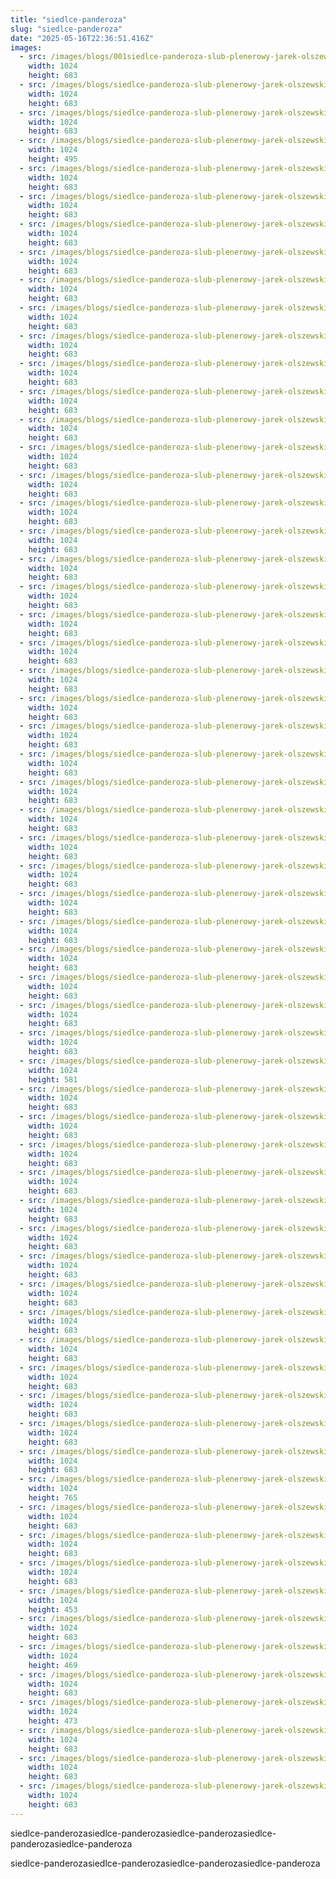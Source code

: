 ```yaml
---
title: "siedlce-panderoza"
slug: "siedlce-panderoza"
date: "2025-05-16T22:36:51.416Z"
images:
  - src: /images/blogs/001siedlce-panderoza-slub-plenerowy-jarek-olszewski-fotograf.JPG
    width: 1024
    height: 683
  - src: /images/blogs/siedlce-panderoza-slub-plenerowy-jarek-olszewski-fotograf002.JPG
    width: 1024
    height: 683
  - src: /images/blogs/siedlce-panderoza-slub-plenerowy-jarek-olszewski-fotograf003.JPG
    width: 1024
    height: 683
  - src: /images/blogs/siedlce-panderoza-slub-plenerowy-jarek-olszewski-fotograf004.JPG
    width: 1024
    height: 495
  - src: /images/blogs/siedlce-panderoza-slub-plenerowy-jarek-olszewski-fotograf005.JPG
    width: 1024
    height: 683
  - src: /images/blogs/siedlce-panderoza-slub-plenerowy-jarek-olszewski-fotograf006.JPG
    width: 1024
    height: 683
  - src: /images/blogs/siedlce-panderoza-slub-plenerowy-jarek-olszewski-fotograf007.JPG
    width: 1024
    height: 683
  - src: /images/blogs/siedlce-panderoza-slub-plenerowy-jarek-olszewski-fotograf008.JPG
    width: 1024
    height: 683
  - src: /images/blogs/siedlce-panderoza-slub-plenerowy-jarek-olszewski-fotograf009.JPG
    width: 1024
    height: 683
  - src: /images/blogs/siedlce-panderoza-slub-plenerowy-jarek-olszewski-fotograf010.JPG
    width: 1024
    height: 683
  - src: /images/blogs/siedlce-panderoza-slub-plenerowy-jarek-olszewski-fotograf011.JPG
    width: 1024
    height: 683
  - src: /images/blogs/siedlce-panderoza-slub-plenerowy-jarek-olszewski-fotograf012.JPG
    width: 1024
    height: 683
  - src: /images/blogs/siedlce-panderoza-slub-plenerowy-jarek-olszewski-fotograf014.JPG
    width: 1024
    height: 683
  - src: /images/blogs/siedlce-panderoza-slub-plenerowy-jarek-olszewski-fotograf015.JPG
    width: 1024
    height: 683
  - src: /images/blogs/siedlce-panderoza-slub-plenerowy-jarek-olszewski-fotograf016.JPG
    width: 1024
    height: 683
  - src: /images/blogs/siedlce-panderoza-slub-plenerowy-jarek-olszewski-fotograf017.JPG
    width: 1024
    height: 683
  - src: /images/blogs/siedlce-panderoza-slub-plenerowy-jarek-olszewski-fotograf018.JPG
    width: 1024
    height: 683
  - src: /images/blogs/siedlce-panderoza-slub-plenerowy-jarek-olszewski-fotograf019.JPG
    width: 1024
    height: 683
  - src: /images/blogs/siedlce-panderoza-slub-plenerowy-jarek-olszewski-fotograf020.JPG
    width: 1024
    height: 683
  - src: /images/blogs/siedlce-panderoza-slub-plenerowy-jarek-olszewski-fotograf021.JPG
    width: 1024
    height: 683
  - src: /images/blogs/siedlce-panderoza-slub-plenerowy-jarek-olszewski-fotograf022.JPG
    width: 1024
    height: 683
  - src: /images/blogs/siedlce-panderoza-slub-plenerowy-jarek-olszewski-fotograf023.JPG
    width: 1024
    height: 683
  - src: /images/blogs/siedlce-panderoza-slub-plenerowy-jarek-olszewski-fotograf024.JPG
    width: 1024
    height: 683
  - src: /images/blogs/siedlce-panderoza-slub-plenerowy-jarek-olszewski-fotograf025.JPG
    width: 1024
    height: 683
  - src: /images/blogs/siedlce-panderoza-slub-plenerowy-jarek-olszewski-fotograf026.JPG
    width: 1024
    height: 683
  - src: /images/blogs/siedlce-panderoza-slub-plenerowy-jarek-olszewski-fotograf027.JPG
    width: 1024
    height: 683
  - src: /images/blogs/siedlce-panderoza-slub-plenerowy-jarek-olszewski-fotograf028.JPG
    width: 1024
    height: 683
  - src: /images/blogs/siedlce-panderoza-slub-plenerowy-jarek-olszewski-fotograf030.JPG
    width: 1024
    height: 683
  - src: /images/blogs/siedlce-panderoza-slub-plenerowy-jarek-olszewski-fotograf031.JPG
    width: 1024
    height: 683
  - src: /images/blogs/siedlce-panderoza-slub-plenerowy-jarek-olszewski-fotograf033.JPG
    width: 1024
    height: 683
  - src: /images/blogs/siedlce-panderoza-slub-plenerowy-jarek-olszewski-fotograf034.JPG
    width: 1024
    height: 683
  - src: /images/blogs/siedlce-panderoza-slub-plenerowy-jarek-olszewski-fotograf035.JPG
    width: 1024
    height: 683
  - src: /images/blogs/siedlce-panderoza-slub-plenerowy-jarek-olszewski-fotograf036.JPG
    width: 1024
    height: 683
  - src: /images/blogs/siedlce-panderoza-slub-plenerowy-jarek-olszewski-fotograf037.JPG
    width: 1024
    height: 683
  - src: /images/blogs/siedlce-panderoza-slub-plenerowy-jarek-olszewski-fotograf038.JPG
    width: 1024
    height: 683
  - src: /images/blogs/siedlce-panderoza-slub-plenerowy-jarek-olszewski-fotograf039.JPG
    width: 1024
    height: 683
  - src: /images/blogs/siedlce-panderoza-slub-plenerowy-jarek-olszewski-fotograf040.JPG
    width: 1024
    height: 581
  - src: /images/blogs/siedlce-panderoza-slub-plenerowy-jarek-olszewski-fotograf042.JPG
    width: 1024
    height: 683
  - src: /images/blogs/siedlce-panderoza-slub-plenerowy-jarek-olszewski-fotograf043.JPG
    width: 1024
    height: 683
  - src: /images/blogs/siedlce-panderoza-slub-plenerowy-jarek-olszewski-fotograf044.JPG
    width: 1024
    height: 683
  - src: /images/blogs/siedlce-panderoza-slub-plenerowy-jarek-olszewski-fotograf045.JPG
    width: 1024
    height: 683
  - src: /images/blogs/siedlce-panderoza-slub-plenerowy-jarek-olszewski-fotograf046.JPG
    width: 1024
    height: 683
  - src: /images/blogs/siedlce-panderoza-slub-plenerowy-jarek-olszewski-fotograf047.JPG
    width: 1024
    height: 683
  - src: /images/blogs/siedlce-panderoza-slub-plenerowy-jarek-olszewski-fotograf048.JPG
    width: 1024
    height: 683
  - src: /images/blogs/siedlce-panderoza-slub-plenerowy-jarek-olszewski-fotograf049.JPG
    width: 1024
    height: 683
  - src: /images/blogs/siedlce-panderoza-slub-plenerowy-jarek-olszewski-fotograf050.JPG
    width: 1024
    height: 683
  - src: /images/blogs/siedlce-panderoza-slub-plenerowy-jarek-olszewski-fotograf051.JPG
    width: 1024
    height: 683
  - src: /images/blogs/siedlce-panderoza-slub-plenerowy-jarek-olszewski-fotograf052.JPG
    width: 1024
    height: 683
  - src: /images/blogs/siedlce-panderoza-slub-plenerowy-jarek-olszewski-fotograf053.JPG
    width: 1024
    height: 683
  - src: /images/blogs/siedlce-panderoza-slub-plenerowy-jarek-olszewski-fotograf054.JPG
    width: 1024
    height: 683
  - src: /images/blogs/siedlce-panderoza-slub-plenerowy-jarek-olszewski-fotograf055.JPG
    width: 1024
    height: 683
  - src: /images/blogs/siedlce-panderoza-slub-plenerowy-jarek-olszewski-fotograf056.JPG
    width: 1024
    height: 765
  - src: /images/blogs/siedlce-panderoza-slub-plenerowy-jarek-olszewski-fotograf057.JPG
    width: 1024
    height: 683
  - src: /images/blogs/siedlce-panderoza-slub-plenerowy-jarek-olszewski-fotograf058.JPG
    width: 1024
    height: 683
  - src: /images/blogs/siedlce-panderoza-slub-plenerowy-jarek-olszewski-fotograf059.JPG
    width: 1024
    height: 683
  - src: /images/blogs/siedlce-panderoza-slub-plenerowy-jarek-olszewski-fotograf060.JPG
    width: 1024
    height: 453
  - src: /images/blogs/siedlce-panderoza-slub-plenerowy-jarek-olszewski-fotograf061.JPG
    width: 1024
    height: 683
  - src: /images/blogs/siedlce-panderoza-slub-plenerowy-jarek-olszewski-fotograf062.JPG
    width: 1024
    height: 469
  - src: /images/blogs/siedlce-panderoza-slub-plenerowy-jarek-olszewski-fotograf063.JPG
    width: 1024
    height: 683
  - src: /images/blogs/siedlce-panderoza-slub-plenerowy-jarek-olszewski-fotograf064.JPG
    width: 1024
    height: 473
  - src: /images/blogs/siedlce-panderoza-slub-plenerowy-jarek-olszewski-fotograf065.JPG
    width: 1024
    height: 683
  - src: /images/blogs/siedlce-panderoza-slub-plenerowy-jarek-olszewski-fotograf066.JPG
    width: 1024
    height: 683
  - src: /images/blogs/siedlce-panderoza-slub-plenerowy-jarek-olszewski-fotograf067.JPG
    width: 1024
    height: 683
---
```


siedlce-panderozasiedlce-panderozasiedlce-panderozasiedlce-panderozasiedlce-panderoza

siedlce-panderozasiedlce-panderozasiedlce-panderozasiedlce-panderoza
